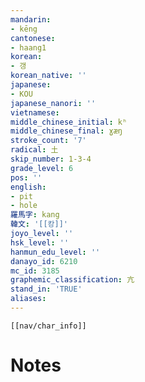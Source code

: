 ```yaml
---
mandarin:
- kēng
cantonese:
- haang1
korean:
- 갱
korean_native: ''
japanese:
- KOU
japanese_nanori: ''
vietnamese:
middle_chinese_initial: kʰ
middle_chinese_final: ɣæŋ
stroke_count: '7'
radical: 土
skip_number: 1-3-4
grade_level: 6
pos: ''
english:
- pit
- hole
羅馬字: kang
韓文: '[[캉]]'
joyo_level: ''
hsk_level: ''
hanmun_edu_level: ''
danayo_id: 6210
mc_id: 3185
graphemic_classification: 亢
stand_in: 'TRUE'
aliases:
---
```

```meta-bind-embed
[[nav/char_info]]
```

# Notes
